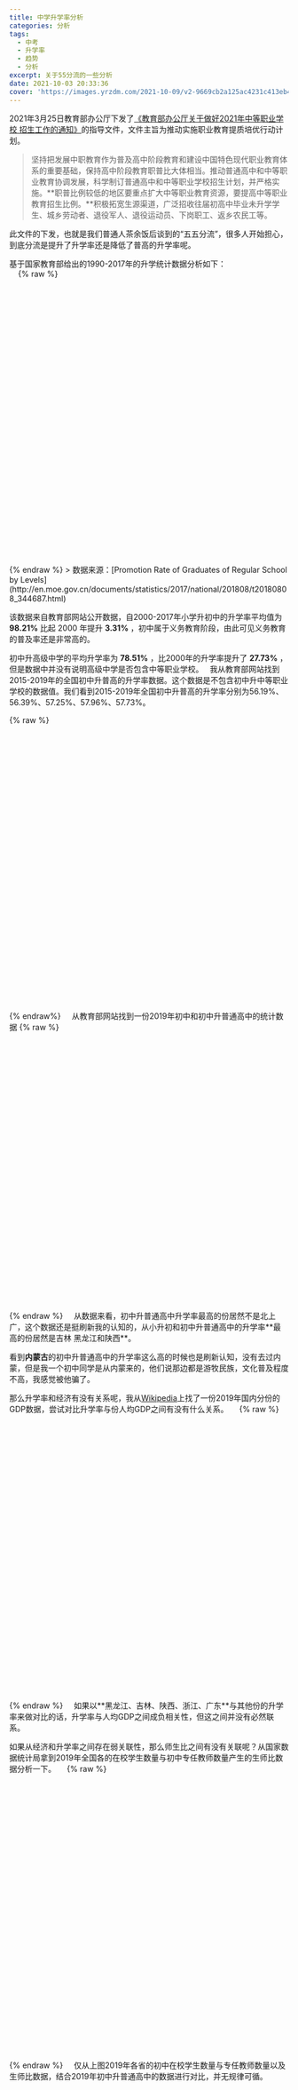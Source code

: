 ```yaml
---
title: 中学升学率分析
categories: 分析
tags:
  - 中考
  - 升学率
  - 趋势
  - 分析
excerpt: 关于55分流的一些分析
date: 2021-10-03 20:33:36
cover: 'https://images.yrzdm.com/2021-10-09/v2-9669cb2a125ac4231c413eb4957d6fad_b.jpg'
---
```


2021年3月25日教育部办公厅下发了[《教育部办公厅关于做好2021年中等职业学校 招生工作的通知》](http://www.moe.gov.cn/srcsite/A07/moe_950/202104/t20210406_524618.html)的指导文件，文件主旨为推动实施职业教育提质培优行动计划。

> 坚持把发展中职教育作为普及高中阶段教育和建设中国特色现代职业教育体系的重要基础，保持高中阶段教育职普比大体相当。推动普通高中和中等职业教育协调发展，科学制订普通高中和中等职业学校招生计划，并严格实施。**职普比例较低的地区要重点扩大中等职业教育资源，要提高中等职业教育招生比例。**积极拓宽生源渠道，广泛招收往届初高中毕业未升学学生、城乡劳动者、退役军人、退役运动员、下岗职工、返乡农民工等。

此文件的下发，也就是我们普通人茶余饭后谈到的“五五分流”，很多人开始担心，到底分流是提升了升学率还是降低了普高的升学率呢。

基于国家教育部给出的1990-2017年的升学统计数据分析如下：  
&nbsp;
&nbsp;
 {% raw %}
<div id="ad5ad109ff1a42a286b775f7b3a0c1e6" class="chart-container" style="width:900px; height:500px;"></div>
    <script>
        var chart_ad5ad109ff1a42a286b775f7b3a0c1e6 = echarts.init(
            document.getElementById('ad5ad109ff1a42a286b775f7b3a0c1e6'), 'white', {renderer: 'canvas'});
        var option_ad5ad109ff1a42a286b775f7b3a0c1e6 = {
    "animation": true,
    "animationThreshold": 2000,
    "animationDuration": 1000,
    "animationEasing": "cubicOut",
    "animationDelay": 0,
    "animationDurationUpdate": 300,
    "animationEasingUpdate": "cubicOut",
    "animationDelayUpdate": 0,
    "color": [
        "red",
        "green",
        "#c23531",
        "#2f4554",
        "#61a0a8",
        "#d48265",
        "#749f83",
        "#ca8622",
        "#bda29a",
        "#6e7074",
        "#546570",
        "#c4ccd3",
        "#f05b72",
        "#ef5b9c",
        "#f47920",
        "#905a3d",
        "#fab27b",
        "#2a5caa",
        "#444693",
        "#726930",
        "#b2d235",
        "#6d8346",
        "#ac6767",
        "#1d953f",
        "#6950a1",
        "#918597"
    ],
    "series": [
        {
            "type": "line",
            "name": "\u5c0f\u5b66\u5347\u521d\u4e2d",
            "connectNulls": false,
            "symbolSize": 4,
            "showSymbol": true,
            "smooth": true,
            "clip": true,
            "step": false,
            "data": [
                [
                    "2000",
                    94.9
                ],
                [
                    "2001",
                    95.5
                ],
                [
                    "2002",
                    97.0
                ],
                [
                    "2003",
                    97.9
                ],
                [
                    "2004",
                    98.1
                ],
                [
                    "2005",
                    98.4
                ],
                [
                    "2006",
                    100.0
                ],
                [
                    "2007",
                    99.9
                ],
                [
                    "2008",
                    99.7
                ],
                [
                    "2009",
                    99.1
                ],
                [
                    "2010",
                    98.7
                ],
                [
                    "2011",
                    98.3
                ],
                [
                    "2012",
                    98.3
                ],
                [
                    "2013",
                    98.3
                ],
                [
                    "2014",
                    98.0
                ],
                [
                    "2015",
                    98.2
                ],
                [
                    "2016",
                    98.7
                ],
                [
                    "2017",
                    98.8
                ]
            ],
            "hoverAnimation": true,
            "label": {
                "show": true,
                "position": "top",
                "margin": 8
            },
            "lineStyle": {
                "show": true,
                "width": 1,
                "opacity": 1,
                "curveness": 0,
                "type": "solid"
            },
            "areaStyle": {
                "opacity": 0
            },
            "zlevel": 0,
            "z": 0
        },
        {
            "type": "line",
            "name": "\u521d\u4e2d\u5347\u9ad8\u7ea7\u4e2d\u5b66",
            "connectNulls": false,
            "symbolSize": 4,
            "showSymbol": true,
            "smooth": true,
            "clip": true,
            "step": false,
            "data": [
                [
                    "2000",
                    51.2
                ],
                [
                    "2001",
                    52.9
                ],
                [
                    "2002",
                    58.3
                ],
                [
                    "2003",
                    59.6
                ],
                [
                    "2004",
                    63.8
                ],
                [
                    "2005",
                    69.7
                ],
                [
                    "2006",
                    75.7
                ],
                [
                    "2007",
                    80.5
                ],
                [
                    "2008",
                    82.1
                ],
                [
                    "2009",
                    85.6
                ],
                [
                    "2010",
                    87.5
                ],
                [
                    "2011",
                    88.9
                ],
                [
                    "2012",
                    88.4
                ],
                [
                    "2013",
                    91.2
                ],
                [
                    "2014",
                    95.1
                ],
                [
                    "2015",
                    94.1
                ],
                [
                    "2016",
                    93.7
                ],
                [
                    "2017",
                    94.9
                ]
            ],
            "hoverAnimation": true,
            "label": {
                "show": true,
                "position": "top",
                "margin": 8
            },
            "lineStyle": {
                "show": true,
                "width": 1,
                "opacity": 1,
                "curveness": 0,
                "type": "solid"
            },
            "areaStyle": {
                "opacity": 0
            },
            "zlevel": 0,
            "z": 0
        }
    ],
    "legend": [
        {
            "data": [
                "\u5c0f\u5b66\u5347\u521d\u4e2d",
                "\u521d\u4e2d\u5347\u9ad8\u7ea7\u4e2d\u5b66"
            ],
            "selected": {
                "\u5c0f\u5b66\u5347\u521d\u4e2d": true,
                "\u521d\u4e2d\u5347\u9ad8\u7ea7\u4e2d\u5b66": true
            },
            "show": true,
            "padding": 5,
            "itemGap": 10,
            "itemWidth": 25,
            "itemHeight": 14
        }
    ],
    "tooltip": {
        "show": true,
        "trigger": "item",
        "triggerOn": "mousemove|click",
        "axisPointer": {
            "type": "line"
        },
        "showContent": true,
        "alwaysShowContent": false,
        "showDelay": 0,
        "hideDelay": 100,
        "textStyle": {
            "fontSize": 14
        },
        "borderWidth": 0,
        "padding": 5
    },
    "xAxis": [
        {
            "show": true,
            "scale": false,
            "nameLocation": "end",
            "nameGap": 15,
            "gridIndex": 0,
            "inverse": false,
            "offset": 0,
            "splitNumber": 5,
            "minInterval": 0,
            "splitLine": {
                "show": false,
                "lineStyle": {
                    "show": true,
                    "width": 1,
                    "opacity": 1,
                    "curveness": 0,
                    "type": "solid"
                }
            },
            "data": [
                "2000",
                "2001",
                "2002",
                "2003",
                "2004",
                "2005",
                "2006",
                "2007",
                "2008",
                "2009",
                "2010",
                "2011",
                "2012",
                "2013",
                "2014",
                "2015",
                "2016",
                "2017"
            ]
        }
    ],
    "yAxis": [
        {
            "show": true,
            "scale": false,
            "nameLocation": "end",
            "nameGap": 15,
            "gridIndex": 0,
            "inverse": false,
            "offset": 0,
            "splitNumber": 5,
            "minInterval": 0,
            "splitLine": {
                "show": false,
                "lineStyle": {
                    "show": true,
                    "width": 1,
                    "opacity": 1,
                    "curveness": 0,
                    "type": "solid"
                }
            }
        }
    ],
    "title": [
        {
            "text": "\u5206\u5c42\u6b21\u5347\u5b66\u7387\u7edf\u8ba1",
            "padding": 5,
            "itemGap": 10
        }
    ]
};
        chart_ad5ad109ff1a42a286b775f7b3a0c1e6.setOption(option_ad5ad109ff1a42a286b775f7b3a0c1e6);
    </script>
{% endraw %}
> 数据来源：[Promotion Rate of Graduates of Regular School by Levels](http://en.moe.gov.cn/documents/statistics/2017/national/201808/t20180808_344687.html)

该数据来自教育部网站公开数据，自2000-2017年小学升初中的升学率平均值为 **98.21%** 比起 2000 年提升 **3.31%** ，初中属于义务教育阶段，由此可见义务教育的普及率还是非常高的。

初中升高级中学的平均升学率为 **78.51%** ，比2000年的升学率提升了 **27.73%** ，但是数据中并没有说明高级中学是否包含中等职业学校。
&nbsp;
我从教育部网站找到2015-2019年的全国初中升普高的升学率数据。这个数据是不包含初中升中等职业学校的数据值。我们看到2015-2019年全国初中升普高的升学率分别为56.19%、56.39%、57.25%、57.96%、57.73%。
&nbsp; 

{% raw %}
<div id="232b0b030691405eb161497cf1a44645" class="chart-container" style="width:900px; height:500px;"></div>
    <script>
        var chart_232b0b030691405eb161497cf1a44645 = echarts.init(
            document.getElementById('232b0b030691405eb161497cf1a44645'), 'white', {renderer: 'canvas'});
        var option_232b0b030691405eb161497cf1a44645 = {
    "animation": true,
    "animationThreshold": 2000,
    "animationDuration": 1000,
    "animationEasing": "cubicOut",
    "animationDelay": 0,
    "animationDurationUpdate": 300,
    "animationEasingUpdate": "cubicOut",
    "animationDelayUpdate": 0,
    "color": [
        "#c23531",
        "#2f4554",
        "#61a0a8",
        "#d48265",
        "#749f83",
        "#ca8622",
        "#bda29a",
        "#6e7074",
        "#546570",
        "#c4ccd3",
        "#f05b72",
        "#ef5b9c",
        "#f47920",
        "#905a3d",
        "#fab27b",
        "#2a5caa",
        "#444693",
        "#726930",
        "#b2d235",
        "#6d8346",
        "#ac6767",
        "#1d953f",
        "#6950a1",
        "#918597"
    ],
    "series": [
        {
            "type": "bar",
            "name": "\u5317\u4eac",
            "legendHoverLink": true,
            "data": [
                61.16,
                61.94,
                65.21,
                67.4,
                70.08
            ],
            "showBackground": false,
            "barMinHeight": 0,
            "barCategoryGap": "20%",
            "barGap": "30%",
            "large": false,
            "largeThreshold": 400,
            "seriesLayoutBy": "column",
            "datasetIndex": 0,
            "clip": true,
            "zlevel": 0,
            "z": 2,
            "label": {
                "show": false,
                "position": "top",
                "margin": 8
            }
        },
        {
            "type": "bar",
            "name": "\u5929\u6d25",
            "legendHoverLink": true,
            "data": [
                64.14,
                63.74,
                64.11,
                66.29,
                68.32
            ],
            "showBackground": false,
            "barMinHeight": 0,
            "barCategoryGap": "20%",
            "barGap": "30%",
            "large": false,
            "largeThreshold": 400,
            "seriesLayoutBy": "column",
            "datasetIndex": 0,
            "clip": true,
            "zlevel": 0,
            "z": 2,
            "label": {
                "show": false,
                "position": "top",
                "margin": 8
            }
        },
        {
            "type": "bar",
            "name": "\u6cb3\u5317",
            "legendHoverLink": true,
            "data": [
                58.92,
                55.87,
                56.48,
                57.84,
                58.89
            ],
            "showBackground": false,
            "barMinHeight": 0,
            "barCategoryGap": "20%",
            "barGap": "30%",
            "large": false,
            "largeThreshold": 400,
            "seriesLayoutBy": "column",
            "datasetIndex": 0,
            "clip": true,
            "zlevel": 0,
            "z": 2,
            "label": {
                "show": false,
                "position": "top",
                "margin": 8
            }
        },
        {
            "type": "bar",
            "name": "\u5c71\u897f",
            "legendHoverLink": true,
            "data": [
                58.1,
                59.5,
                59.64,
                61.17,
                59.86
            ],
            "showBackground": false,
            "barMinHeight": 0,
            "barCategoryGap": "20%",
            "barGap": "30%",
            "large": false,
            "largeThreshold": 400,
            "seriesLayoutBy": "column",
            "datasetIndex": 0,
            "clip": true,
            "zlevel": 0,
            "z": 2,
            "label": {
                "show": false,
                "position": "top",
                "margin": 8
            }
        },
        {
            "type": "bar",
            "name": "\u5185\u8499\u53e4",
            "legendHoverLink": true,
            "data": [
                66.72,
                66.88,
                66.92,
                68.09,
                67.17
            ],
            "showBackground": false,
            "barMinHeight": 0,
            "barCategoryGap": "20%",
            "barGap": "30%",
            "large": false,
            "largeThreshold": 400,
            "seriesLayoutBy": "column",
            "datasetIndex": 0,
            "clip": true,
            "zlevel": 0,
            "z": 2,
            "label": {
                "show": false,
                "position": "top",
                "margin": 8
            }
        },
        {
            "type": "bar",
            "name": "\u8fbd\u5b81",
            "legendHoverLink": true,
            "data": [
                62.19,
                61.09,
                60.73,
                63.22,
                64.33
            ],
            "showBackground": false,
            "barMinHeight": 0,
            "barCategoryGap": "20%",
            "barGap": "30%",
            "large": false,
            "largeThreshold": 400,
            "seriesLayoutBy": "column",
            "datasetIndex": 0,
            "clip": true,
            "zlevel": 0,
            "z": 2,
            "label": {
                "show": false,
                "position": "top",
                "margin": 8
            }
        },
        {
            "type": "bar",
            "name": "\u5409\u6797",
            "legendHoverLink": true,
            "data": [
                67.1,
                67.74,
                69.36,
                71.76,
                69.56
            ],
            "showBackground": false,
            "barMinHeight": 0,
            "barCategoryGap": "20%",
            "barGap": "30%",
            "large": false,
            "largeThreshold": 400,
            "seriesLayoutBy": "column",
            "datasetIndex": 0,
            "clip": true,
            "zlevel": 0,
            "z": 2,
            "label": {
                "show": false,
                "position": "top",
                "margin": 8
            }
        },
        {
            "type": "bar",
            "name": "\u9ed1\u9f99\u6c5f",
            "legendHoverLink": true,
            "data": [
                67.76,
                67.52,
                68.5,
                70.85,
                70.49
            ],
            "showBackground": false,
            "barMinHeight": 0,
            "barCategoryGap": "20%",
            "barGap": "30%",
            "large": false,
            "largeThreshold": 400,
            "seriesLayoutBy": "column",
            "datasetIndex": 0,
            "clip": true,
            "zlevel": 0,
            "z": 2,
            "label": {
                "show": false,
                "position": "top",
                "margin": 8
            }
        },
        {
            "type": "bar",
            "name": "\u4e0a\u6d77",
            "legendHoverLink": true,
            "data": [
                56.68,
                57.78,
                59.26,
                62.1,
                62.65
            ],
            "showBackground": false,
            "barMinHeight": 0,
            "barCategoryGap": "20%",
            "barGap": "30%",
            "large": false,
            "largeThreshold": 400,
            "seriesLayoutBy": "column",
            "datasetIndex": 0,
            "clip": true,
            "zlevel": 0,
            "z": 2,
            "label": {
                "show": false,
                "position": "top",
                "margin": 8
            }
        },
        {
            "type": "bar",
            "name": "\u6c5f\u82cf",
            "legendHoverLink": true,
            "data": [
                52.2,
                51.66,
                51.36,
                56.47,
                55.9
            ],
            "showBackground": false,
            "barMinHeight": 0,
            "barCategoryGap": "20%",
            "barGap": "30%",
            "large": false,
            "largeThreshold": 400,
            "seriesLayoutBy": "column",
            "datasetIndex": 0,
            "clip": true,
            "zlevel": 0,
            "z": 2,
            "label": {
                "show": false,
                "position": "top",
                "margin": 8
            }
        },
        {
            "type": "bar",
            "name": "\u6d59\u6c5f",
            "legendHoverLink": true,
            "data": [
                54.33,
                53.66,
                54.14,
                54.48,
                53.31
            ],
            "showBackground": false,
            "barMinHeight": 0,
            "barCategoryGap": "20%",
            "barGap": "30%",
            "large": false,
            "largeThreshold": 400,
            "seriesLayoutBy": "column",
            "datasetIndex": 0,
            "clip": true,
            "zlevel": 0,
            "z": 2,
            "label": {
                "show": false,
                "position": "top",
                "margin": 8
            }
        },
        {
            "type": "bar",
            "name": "\u5b89\u5fae",
            "legendHoverLink": true,
            "data": [
                56.68,
                57.74,
                57.16,
                56.36,
                56.0
            ],
            "showBackground": false,
            "barMinHeight": 0,
            "barCategoryGap": "20%",
            "barGap": "30%",
            "large": false,
            "largeThreshold": 400,
            "seriesLayoutBy": "column",
            "datasetIndex": 0,
            "clip": true,
            "zlevel": 0,
            "z": 2,
            "label": {
                "show": false,
                "position": "top",
                "margin": 8
            }
        },
        {
            "type": "bar",
            "name": "\u798f\u5efa",
            "legendHoverLink": true,
            "data": [
                59.38,
                57.88,
                57.88,
                56.76,
                55.54
            ],
            "showBackground": false,
            "barMinHeight": 0,
            "barCategoryGap": "20%",
            "barGap": "30%",
            "large": false,
            "largeThreshold": 400,
            "seriesLayoutBy": "column",
            "datasetIndex": 0,
            "clip": true,
            "zlevel": 0,
            "z": 2,
            "label": {
                "show": false,
                "position": "top",
                "margin": 8
            }
        },
        {
            "type": "bar",
            "name": "\u6c5f\u897f",
            "legendHoverLink": true,
            "data": [
                57.57,
                57.48,
                59.02,
                59.79,
                59.33
            ],
            "showBackground": false,
            "barMinHeight": 0,
            "barCategoryGap": "20%",
            "barGap": "30%",
            "large": false,
            "largeThreshold": 400,
            "seriesLayoutBy": "column",
            "datasetIndex": 0,
            "clip": true,
            "zlevel": 0,
            "z": 2,
            "label": {
                "show": false,
                "position": "top",
                "margin": 8
            }
        },
        {
            "type": "bar",
            "name": "\u5c71\u4e1c",
            "legendHoverLink": true,
            "data": [
                55.86,
                55.95,
                57.27,
                58.27,
                57.41
            ],
            "showBackground": false,
            "barMinHeight": 0,
            "barCategoryGap": "20%",
            "barGap": "30%",
            "large": false,
            "largeThreshold": 400,
            "seriesLayoutBy": "column",
            "datasetIndex": 0,
            "clip": true,
            "zlevel": 0,
            "z": 2,
            "label": {
                "show": false,
                "position": "top",
                "margin": 8
            }
        },
        {
            "type": "bar",
            "name": "\u6cb3\u5357",
            "legendHoverLink": true,
            "data": [
                54.99,
                53.69,
                53.65,
                54.37,
                53.11
            ],
            "showBackground": false,
            "barMinHeight": 0,
            "barCategoryGap": "20%",
            "barGap": "30%",
            "large": false,
            "largeThreshold": 400,
            "seriesLayoutBy": "column",
            "datasetIndex": 0,
            "clip": true,
            "zlevel": 0,
            "z": 2,
            "label": {
                "show": false,
                "position": "top",
                "margin": 8
            }
        },
        {
            "type": "bar",
            "name": "\u6e56\u5317",
            "legendHoverLink": true,
            "data": [
                60.39,
                61.81,
                61.08,
                61.27,
                60.31
            ],
            "showBackground": false,
            "barMinHeight": 0,
            "barCategoryGap": "20%",
            "barGap": "30%",
            "large": false,
            "largeThreshold": 400,
            "seriesLayoutBy": "column",
            "datasetIndex": 0,
            "clip": true,
            "zlevel": 0,
            "z": 2,
            "label": {
                "show": false,
                "position": "top",
                "margin": 8
            }
        },
        {
            "type": "bar",
            "name": "\u6e56\u5357",
            "legendHoverLink": true,
            "data": [
                54.35,
                53.24,
                54.34,
                56.11,
                56.84
            ],
            "showBackground": false,
            "barMinHeight": 0,
            "barCategoryGap": "20%",
            "barGap": "30%",
            "large": false,
            "largeThreshold": 400,
            "seriesLayoutBy": "column",
            "datasetIndex": 0,
            "clip": true,
            "zlevel": 0,
            "z": 2,
            "label": {
                "show": false,
                "position": "top",
                "margin": 8
            }
        },
        {
            "type": "bar",
            "name": "\u5e7f\u4e1c",
            "legendHoverLink": true,
            "data": [
                51.39,
                53.03,
                54.85,
                55.26,
                55.63
            ],
            "showBackground": false,
            "barMinHeight": 0,
            "barCategoryGap": "20%",
            "barGap": "30%",
            "large": false,
            "largeThreshold": 400,
            "seriesLayoutBy": "column",
            "datasetIndex": 0,
            "clip": true,
            "zlevel": 0,
            "z": 2,
            "label": {
                "show": false,
                "position": "top",
                "margin": 8
            }
        },
        {
            "type": "bar",
            "name": "\u5e7f\u897f",
            "legendHoverLink": true,
            "data": [
                49.47,
                52.11,
                55.02,
                57.54,
                57.87
            ],
            "showBackground": false,
            "barMinHeight": 0,
            "barCategoryGap": "20%",
            "barGap": "30%",
            "large": false,
            "largeThreshold": 400,
            "seriesLayoutBy": "column",
            "datasetIndex": 0,
            "clip": true,
            "zlevel": 0,
            "z": 2,
            "label": {
                "show": false,
                "position": "top",
                "margin": 8
            }
        },
        {
            "type": "bar",
            "name": "\u6d77\u5357",
            "legendHoverLink": true,
            "data": [
                53.27,
                52.89,
                53.88,
                55.62,
                57.47
            ],
            "showBackground": false,
            "barMinHeight": 0,
            "barCategoryGap": "20%",
            "barGap": "30%",
            "large": false,
            "largeThreshold": 400,
            "seriesLayoutBy": "column",
            "datasetIndex": 0,
            "clip": true,
            "zlevel": 0,
            "z": 2,
            "label": {
                "show": false,
                "position": "top",
                "margin": 8
            }
        },
        {
            "type": "bar",
            "name": "\u91cd\u5e86",
            "legendHoverLink": true,
            "data": [
                61.08,
                62.57,
                63.36,
                64.67,
                63.59
            ],
            "showBackground": false,
            "barMinHeight": 0,
            "barCategoryGap": "20%",
            "barGap": "30%",
            "large": false,
            "largeThreshold": 400,
            "seriesLayoutBy": "column",
            "datasetIndex": 0,
            "clip": true,
            "zlevel": 0,
            "z": 2,
            "label": {
                "show": false,
                "position": "top",
                "margin": 8
            }
        },
        {
            "type": "bar",
            "name": "\u56db\u5ddd",
            "legendHoverLink": true,
            "data": [
                55.59,
                57.15,
                57.83,
                59.03,
                58.42
            ],
            "showBackground": false,
            "barMinHeight": 0,
            "barCategoryGap": "20%",
            "barGap": "30%",
            "large": false,
            "largeThreshold": 400,
            "seriesLayoutBy": "column",
            "datasetIndex": 0,
            "clip": true,
            "zlevel": 0,
            "z": 2,
            "label": {
                "show": false,
                "position": "top",
                "margin": 8
            }
        },
        {
            "type": "bar",
            "name": "\u8d35\u5dde",
            "legendHoverLink": true,
            "data": [
                48.9,
                49.5,
                52.97,
                53.68,
                54.04
            ],
            "showBackground": false,
            "barMinHeight": 0,
            "barCategoryGap": "20%",
            "barGap": "30%",
            "large": false,
            "largeThreshold": 400,
            "seriesLayoutBy": "column",
            "datasetIndex": 0,
            "clip": true,
            "zlevel": 0,
            "z": 2,
            "label": {
                "show": false,
                "position": "top",
                "margin": 8
            }
        },
        {
            "type": "bar",
            "name": "\u4e91\u5357",
            "legendHoverLink": true,
            "data": [
                47.56,
                48.0,
                49.21,
                49.28,
                53.42
            ],
            "showBackground": false,
            "barMinHeight": 0,
            "barCategoryGap": "20%",
            "barGap": "30%",
            "large": false,
            "largeThreshold": 400,
            "seriesLayoutBy": "column",
            "datasetIndex": 0,
            "clip": true,
            "zlevel": 0,
            "z": 2,
            "label": {
                "show": false,
                "position": "top",
                "margin": 8
            }
        },
        {
            "type": "bar",
            "name": "\u897f\u85cf",
            "legendHoverLink": true,
            "data": [
                48.89,
                52.4,
                54.12,
                54.27,
                56.42
            ],
            "showBackground": false,
            "barMinHeight": 0,
            "barCategoryGap": "20%",
            "barGap": "30%",
            "large": false,
            "largeThreshold": 400,
            "seriesLayoutBy": "column",
            "datasetIndex": 0,
            "clip": true,
            "zlevel": 0,
            "z": 2,
            "label": {
                "show": false,
                "position": "top",
                "margin": 8
            }
        },
        {
            "type": "bar",
            "name": "\u9655\u897f",
            "legendHoverLink": true,
            "data": [
                69.64,
                70.35,
                70.06,
                68.97,
                60.54
            ],
            "showBackground": false,
            "barMinHeight": 0,
            "barCategoryGap": "20%",
            "barGap": "30%",
            "large": false,
            "largeThreshold": 400,
            "seriesLayoutBy": "column",
            "datasetIndex": 0,
            "clip": true,
            "zlevel": 0,
            "z": 2,
            "label": {
                "show": false,
                "position": "top",
                "margin": 8
            }
        },
        {
            "type": "bar",
            "name": "\u7518\u8083",
            "legendHoverLink": true,
            "data": [
                60.0,
                61.91,
                61.27,
                60.95,
                60.16
            ],
            "showBackground": false,
            "barMinHeight": 0,
            "barCategoryGap": "20%",
            "barGap": "30%",
            "large": false,
            "largeThreshold": 400,
            "seriesLayoutBy": "column",
            "datasetIndex": 0,
            "clip": true,
            "zlevel": 0,
            "z": 2,
            "label": {
                "show": false,
                "position": "top",
                "margin": 8
            }
        },
        {
            "type": "bar",
            "name": "\u9752\u6d77",
            "legendHoverLink": true,
            "data": [
                61.27,
                61.12,
                62.23,
                62.89,
                58.65
            ],
            "showBackground": false,
            "barMinHeight": 0,
            "barCategoryGap": "20%",
            "barGap": "30%",
            "large": false,
            "largeThreshold": 400,
            "seriesLayoutBy": "column",
            "datasetIndex": 0,
            "clip": true,
            "zlevel": 0,
            "z": 2,
            "label": {
                "show": false,
                "position": "top",
                "margin": 8
            }
        },
        {
            "type": "bar",
            "name": "\u5b81\u590f",
            "legendHoverLink": true,
            "data": [
                57.21,
                54.4,
                55.36,
                57.26,
                58.45
            ],
            "showBackground": false,
            "barMinHeight": 0,
            "barCategoryGap": "20%",
            "barGap": "30%",
            "large": false,
            "largeThreshold": 400,
            "seriesLayoutBy": "column",
            "datasetIndex": 0,
            "clip": true,
            "zlevel": 0,
            "z": 2,
            "label": {
                "show": false,
                "position": "top",
                "margin": 8
            }
        },
        {
            "type": "bar",
            "name": "\u65b0\u7586",
            "legendHoverLink": true,
            "data": [
                63.08,
                63.62,
                65.66,
                55.65,
                57.67
            ],
            "showBackground": false,
            "barMinHeight": 0,
            "barCategoryGap": "20%",
            "barGap": "30%",
            "large": false,
            "largeThreshold": 400,
            "seriesLayoutBy": "column",
            "datasetIndex": 0,
            "clip": true,
            "zlevel": 0,
            "z": 2,
            "label": {
                "show": false,
                "position": "top",
                "margin": 8
            }
        },
        {
            "type": "line",
            "name": "\u5e73\u5747\u5347\u5b66\u7387",
            "connectNulls": false,
            "yAxisIndex": 1,
            "symbolSize": 4,
            "showSymbol": true,
            "smooth": false,
            "clip": true,
            "step": false,
            "data": [
                [
                    "2015",
                    56.19
                ],
                [
                    "2016",
                    56.39
                ],
                [
                    "2017",
                    57.25
                ],
                [
                    "2018",
                    57.96
                ],
                [
                    "2019",
                    57.73
                ]
            ],
            "hoverAnimation": true,
            "label": {
                "show": false,
                "position": "top",
                "margin": 8
            },
            "lineStyle": {
                "show": true,
                "width": 1,
                "opacity": 1,
                "curveness": 0,
                "type": "solid"
            },
            "areaStyle": {
                "opacity": 0
            },
            "zlevel": 0,
            "z": 0
        }
    ],
    "legend": [
        {
            "data": [
                "\u5317\u4eac",
                "\u5929\u6d25",
                "\u6cb3\u5317",
                "\u5c71\u897f",
                "\u5185\u8499\u53e4",
                "\u8fbd\u5b81",
                "\u5409\u6797",
                "\u9ed1\u9f99\u6c5f",
                "\u4e0a\u6d77",
                "\u6c5f\u82cf",
                "\u6d59\u6c5f",
                "\u5b89\u5fae",
                "\u798f\u5efa",
                "\u6c5f\u897f",
                "\u5c71\u4e1c",
                "\u6cb3\u5357",
                "\u6e56\u5317",
                "\u6e56\u5357",
                "\u5e7f\u4e1c",
                "\u5e7f\u897f",
                "\u6d77\u5357",
                "\u91cd\u5e86",
                "\u56db\u5ddd",
                "\u8d35\u5dde",
                "\u4e91\u5357",
                "\u897f\u85cf",
                "\u9655\u897f",
                "\u7518\u8083",
                "\u9752\u6d77",
                "\u5b81\u590f",
                "\u65b0\u7586",
                "\u5e73\u5747\u5347\u5b66\u7387"
            ],
            "selected": {
                "\u5317\u4eac": true,
                "\u5929\u6d25": true,
                "\u6cb3\u5317": true,
                "\u5c71\u897f": true,
                "\u5185\u8499\u53e4": true,
                "\u8fbd\u5b81": true,
                "\u5409\u6797": true,
                "\u9ed1\u9f99\u6c5f": true,
                "\u4e0a\u6d77": true,
                "\u6c5f\u82cf": true,
                "\u6d59\u6c5f": true,
                "\u5b89\u5fae": true,
                "\u798f\u5efa": true,
                "\u6c5f\u897f": true,
                "\u5c71\u4e1c": true,
                "\u6cb3\u5357": true,
                "\u6e56\u5317": true,
                "\u6e56\u5357": true,
                "\u5e7f\u4e1c": true,
                "\u5e7f\u897f": true,
                "\u6d77\u5357": true,
                "\u91cd\u5e86": true,
                "\u56db\u5ddd": true,
                "\u8d35\u5dde": true,
                "\u4e91\u5357": true,
                "\u897f\u85cf": true,
                "\u9655\u897f": true,
                "\u7518\u8083": true,
                "\u9752\u6d77": true,
                "\u5b81\u590f": true,
                "\u65b0\u7586": true,
                "\u5e73\u5747\u5347\u5b66\u7387": true
            },
            "show": true,
            "padding": 5,
            "itemGap": 10,
            "itemWidth": 25,
            "itemHeight": 14
        }
    ],
    "tooltip": {
        "show": true,
        "trigger": "axis",
        "triggerOn": "mousemove|click",
        "axisPointer": {
            "type": "cross"
        },
        "showContent": true,
        "alwaysShowContent": false,
        "showDelay": 0,
        "hideDelay": 100,
        "textStyle": {
            "fontSize": 14
        },
        "borderWidth": 0,
        "padding": 5
    },
    "xAxis": [
        {
            "type": "category",
            "show": true,
            "scale": false,
            "nameLocation": "end",
            "nameGap": 15,
            "gridIndex": 0,
            "axisPointer": {
                "show": true,
                "type": "shadow"
            },
            "inverse": false,
            "offset": 0,
            "splitNumber": 5,
            "minInterval": 0,
            "splitLine": {
                "show": false,
                "lineStyle": {
                    "show": true,
                    "width": 1,
                    "opacity": 1,
                    "curveness": 0,
                    "type": "solid"
                }
            },
            "data": [
                "2015",
                "2016",
                "2017",
                "2018",
                "2019"
            ]
        }
    ],
    "yAxis": [
        {
            "type": "value",
            "name": "\u5347\u5b66\u7387",
            "show": true,
            "scale": false,
            "nameLocation": "end",
            "nameGap": 15,
            "interval": 5,
            "gridIndex": 0,
            "axisTick": {
                "show": true,
                "alignWithLabel": false,
                "inside": false
            },
            "axisLabel": {
                "show": true,
                "position": "top",
                "margin": 8,
                "formatter": "{value} %"
            },
            "inverse": false,
            "offset": 0,
            "splitNumber": 5,
            "min": 0,
            "max": 100,
            "minInterval": 0,
            "splitLine": {
                "show": true,
                "lineStyle": {
                    "show": true,
                    "width": 1,
                    "opacity": 1,
                    "curveness": 0,
                    "type": "solid"
                }
            }
        },
        {
            "type": "value",
            "name": "\u5e73\u5747\u5347\u5b66\u7387",
            "show": true,
            "scale": false,
            "nameLocation": "end",
            "nameGap": 15,
            "interval": 5,
            "gridIndex": 0,
            "axisLabel": {
                "show": true,
                "position": "top",
                "margin": 8,
                "formatter": "{value} %"
            },
            "inverse": false,
            "offset": 0,
            "splitNumber": 5,
            "min": 0,
            "max": 100,
            "minInterval": 0,
            "splitLine": {
                "show": false,
                "lineStyle": {
                    "show": true,
                    "width": 1,
                    "opacity": 1,
                    "curveness": 0,
                    "type": "solid"
                }
            }
        }
    ],
    "title": [
        {
            "padding": 5,
            "itemGap": 10
        }
    ]
};
        chart_232b0b030691405eb161497cf1a44645.setOption(option_232b0b030691405eb161497cf1a44645);
    </script>
{% endraw%}
&nbsp;
&nbsp;
从教育部网站找到一份2019年初中和初中升普通高中的统计数据
{% raw %}
<div id="e4aff665e3c14990bc5d523b4607cfbd" class="chart-container" style="width:900px; height:500px;"></div>
    <script>
        var chart_e4aff665e3c14990bc5d523b4607cfbd = echarts.init(
            document.getElementById('e4aff665e3c14990bc5d523b4607cfbd'), 'white', {renderer: 'canvas'});
        var option_e4aff665e3c14990bc5d523b4607cfbd = {
    "animation": true,
    "animationThreshold": 2000,
    "animationDuration": 1000,
    "animationEasing": "cubicOut",
    "animationDelay": 0,
    "animationDurationUpdate": 300,
    "animationEasingUpdate": "cubicOut",
    "animationDelayUpdate": 0,
    "color": [
        "#c23531",
        "#2f4554",
        "#61a0a8",
        "#d48265",
        "#749f83",
        "#ca8622",
        "#bda29a",
        "#6e7074",
        "#546570",
        "#c4ccd3",
        "#f05b72",
        "#ef5b9c",
        "#f47920",
        "#905a3d",
        "#fab27b",
        "#2a5caa",
        "#444693",
        "#726930",
        "#b2d235",
        "#6d8346",
        "#ac6767",
        "#1d953f",
        "#6950a1",
        "#918597"
    ],
    "series": [
        {
            "type": "radar",
            "name": "\u521d\u4e2d\u5347\u5b66\u7387",
            "data": [
                [
                    99.74,
                    98.52,
                    98.14,
                    94.6,
                    93.84,
                    92.44,
                    91.25,
                    90.1,
                    90.02,
                    89.11,
                    88.5,
                    88.44,
                    88.27,
                    87.47,
                    87.26,
                    87.26,
                    86.3,
                    85.89,
                    85.11,
                    84.79,
                    84.64,
                    84.64,
                    84.21,
                    84.04,
                    82.18,
                    81.43,
                    80.34,
                    79.82,
                    79.45,
                    79.32,
                    76.5
                ]
            ],
            "label": {
                "show": false,
                "position": "top",
                "margin": 8
            },
            "itemStyle": {
                "normal": {
                    "color": "#ff0066"
                }
            },
            "lineStyle": {
                "show": true,
                "width": 1,
                "opacity": 1,
                "curveness": 0,
                "type": "solid"
            },
            "areaStyle": {
                "opacity": 0
            },
            "rippleEffect": {
                "show": true,
                "brushType": "stroke",
                "scale": 2.5,
                "period": 4
            }
        },
        {
            "type": "radar",
            "name": "\u521d\u5347\u9ad8\u5347\u5b66\u7387",
            "data": [
                [
                    63.59,
                    62.65,
                    68.32,
                    67.17,
                    56.0,
                    58.42,
                    53.31,
                    57.47,
                    58.89,
                    60.54,
                    64.33,
                    58.65,
                    60.31,
                    58.45,
                    69.56,
                    56.84,
                    70.49,
                    57.87,
                    55.54,
                    60.16,
                    55.9,
                    70.08,
                    59.86,
                    57.67,
                    57.41,
                    59.33,
                    55.63,
                    53.42,
                    56.42,
                    53.11,
                    54.04
                ]
            ],
            "label": {
                "show": false,
                "position": "top",
                "margin": 8
            },
            "itemStyle": {
                "normal": {
                    "color": "#3333cc"
                }
            },
            "lineStyle": {
                "show": true,
                "width": 1,
                "opacity": 1,
                "curveness": 0,
                "type": "solid"
            },
            "areaStyle": {
                "opacity": 0
            },
            "rippleEffect": {
                "show": true,
                "brushType": "stroke",
                "scale": 2.5,
                "period": 4
            }
        }
    ],
    "legend": [
        {
            "data": [
                "\u521d\u4e2d\u5347\u5b66\u7387",
                "\u521d\u5347\u9ad8\u5347\u5b66\u7387"
            ],
            "selected": {
                "\u521d\u4e2d\u5347\u5b66\u7387": true,
                "\u521d\u5347\u9ad8\u5347\u5b66\u7387": true
            },
            "show": true,
            "padding": 5,
            "itemGap": 10,
            "itemWidth": 25,
            "itemHeight": 14
        }
    ],
    "tooltip": {
        "show": true,
        "trigger": "item",
        "triggerOn": "mousemove|click",
        "axisPointer": {
            "type": "line"
        },
        "showContent": true,
        "alwaysShowContent": false,
        "showDelay": 0,
        "hideDelay": 100,
        "textStyle": {
            "fontSize": 14
        },
        "borderWidth": 0,
        "padding": 5
    },
    "radar": {
        "indicator": [
            {
                "name": " \u91cd\u5e86 ",
                "max": 100
            },
            {
                "name": " \u4e0a\u6d77 ",
                "max": 100
            },
            {
                "name": " \u5929\u6d25 ",
                "max": 100
            },
            {
                "name": " \u5185\u8499\u53e4 ",
                "max": 100
            },
            {
                "name": " \u5b89\u5fbd ",
                "max": 100
            },
            {
                "name": " \u56db\u5ddd ",
                "max": 100
            },
            {
                "name": " \u6d59\u6c5f ",
                "max": 100
            },
            {
                "name": " \u6d77\u5357 ",
                "max": 100
            },
            {
                "name": " \u6cb3\u5317 ",
                "max": 100
            },
            {
                "name": " \u9655\u897f ",
                "max": 100
            },
            {
                "name": " \u8fbd\u5b81 ",
                "max": 100
            },
            {
                "name": " \u9752\u6d77 ",
                "max": 100
            },
            {
                "name": " \u6e56\u5317 ",
                "max": 100
            },
            {
                "name": " \u5b81\u590f ",
                "max": 100
            },
            {
                "name": " \u5409\u6797 ",
                "max": 100
            },
            {
                "name": " \u6e56\u5357",
                "max": 100
            },
            {
                "name": " \u9ed1\u9f99\u6c5f ",
                "max": 100
            },
            {
                "name": " \u5e7f\u897f ",
                "max": 100
            },
            {
                "name": " \u798f\u5efa ",
                "max": 100
            },
            {
                "name": " \u7518\u8083 ",
                "max": 100
            },
            {
                "name": " \u6c5f\u82cf ",
                "max": 100
            },
            {
                "name": " \u5317\u4eac ",
                "max": 100
            },
            {
                "name": " \u5c71\u897f ",
                "max": 100
            },
            {
                "name": " \u65b0\u7586 ",
                "max": 100
            },
            {
                "name": " \u5c71\u4e1c ",
                "max": 100
            },
            {
                "name": " \u6c5f\u897f ",
                "max": 100
            },
            {
                "name": " \u5e7f\u4e1c ",
                "max": 100
            },
            {
                "name": " \u4e91\u5357 ",
                "max": 100
            },
            {
                "name": " \u897f\u85cf ",
                "max": 100
            },
            {
                "name": " \u6cb3\u5357 ",
                "max": 100
            },
            {
                "name": " \u8d35\u5dde ",
                "max": 100
            }
        ],
        "shape": "circle",
        "name": {
            "textStyle": {}
        },
        "splitLine": {
            "show": true,
            "lineStyle": {
                "show": true,
                "width": 1,
                "opacity": 1,
                "curveness": 0,
                "type": "solid"
            }
        },
        "splitArea": {
            "show": true,
            "areaStyle": {
                "opacity": 0
            }
        },
        "axisLine": {
            "show": true,
            "onZero": true,
            "onZeroAxisIndex": 0
        }
    },
    "title": [
        {
            "text": "\u521d\u4e2d\u5347\u5b66\u7387/\u521d\u5347\u9ad8\u5347\u5b66\u7387",
            "padding": 5,
            "itemGap": 10
        }
    ]
};
        chart_e4aff665e3c14990bc5d523b4607cfbd.setOption(option_e4aff665e3c14990bc5d523b4607cfbd);
    </script>
{% endraw %}
&nbsp;
&nbsp;
从数据来看，初中升普通高中升学率最高的份居然不是北上广，这个数据还是挺刷新我的认知的，从小升初和初中升普通高中的升学率**最高的份居然是吉林 黑龙江和陕西**。

看到**内蒙古**的初中升普通高中的升学率这么高的时候也是刷新认知，没有去过内蒙，但是我一个初中同学是从内蒙来的，他们说那边都是游牧民族，文化普及程度不高，我感觉被他骗了。

那么升学率和经济有没有关系呢，我从[Wikipedia](https://zh.wikipedia.org/wiki/%E4%B8%AD%E5%8D%8E%E4%BA%BA%E6%B0%91%E5%85%B1%E5%92%8C%E5%9B%BD%E7%9C%81%E7%BA%A7%E8%A1%8C%E6%94%BF%E5%8C%BA%E4%BA%BA%E5%9D%87%E5%9C%B0%E5%8C%BA%E7%94%9F%E4%BA%A7%E6%80%BB%E5%80%BC%E5%88%97%E8%A1%A8)上找了一份2019年国内分份的GDP数据，尝试对比升学率与份人均GDP之间有没有什么关系。
&nbsp;
&nbsp;
{% raw %}
<div id="cda2188f12e0453c93ba02e6facc29ff" class="chart-container" style="width:900px; height:500px;"></div>
    <script>
        var chart_cda2188f12e0453c93ba02e6facc29ff = echarts.init(
            document.getElementById('cda2188f12e0453c93ba02e6facc29ff'), 'white', {renderer: 'canvas'});
        var option_cda2188f12e0453c93ba02e6facc29ff = {
    "animation": true,
    "animationThreshold": 2000,
    "animationDuration": 1000,
    "animationEasing": "cubicOut",
    "animationDelay": 0,
    "animationDurationUpdate": 300,
    "animationEasingUpdate": "cubicOut",
    "animationDelayUpdate": 0,
    "color": [
        "#c23531",
        "#2f4554",
        "#61a0a8",
        "#d48265",
        "#749f83",
        "#ca8622",
        "#bda29a",
        "#6e7074",
        "#546570",
        "#c4ccd3",
        "#f05b72",
        "#ef5b9c",
        "#f47920",
        "#905a3d",
        "#fab27b",
        "#2a5caa",
        "#444693",
        "#726930",
        "#b2d235",
        "#6d8346",
        "#ac6767",
        "#1d953f",
        "#6950a1",
        "#918597"
    ],
    "series": [
        {
            "type": "radar",
            "name": "2019\u5404\u7701\u4eba\u5747GDP",
            "data": [
                [
                    75828.0,
                    157279.0,
                    90370.0,
                    67851.0,
                    58496.0,
                    55774.0,
                    107624.0,
                    56507.0,
                    46348.0,
                    66644.0,
                    57191.0,
                    48981.0,
                    77387.0,
                    54217.0,
                    43475.0,
                    57540.0,
                    36183.0,
                    42964.0,
                    107139.0,
                    32994.0,
                    123607.0,
                    164220.0,
                    45724.0,
                    54280.0,
                    70653.0,
                    53164.0,
                    94172.0,
                    47944.0,
                    48902.0,
                    56388.0,
                    46433.0
                ]
            ],
            "label": {
                "show": false,
                "position": "top",
                "margin": 8
            },
            "itemStyle": {
                "normal": {
                    "color": "#ff0066"
                }
            },
            "lineStyle": {
                "show": true,
                "width": 1,
                "opacity": 1,
                "curveness": 0,
                "type": "solid"
            },
            "areaStyle": {
                "opacity": 0
            },
            "rippleEffect": {
                "show": true,
                "brushType": "stroke",
                "scale": 2.5,
                "period": 4
            }
        }
    ],
    "legend": [
        {
            "data": [
                "2019\u5404\u7701\u4eba\u5747GDP"
            ],
            "selected": {
                "2019\u5404\u7701\u4eba\u5747GDP": true
            },
            "show": true,
            "padding": 5,
            "itemGap": 10,
            "itemWidth": 25,
            "itemHeight": 14
        }
    ],
    "tooltip": {
        "show": true,
        "trigger": "item",
        "triggerOn": "mousemove|click",
        "axisPointer": {
            "type": "line"
        },
        "showContent": true,
        "alwaysShowContent": false,
        "showDelay": 0,
        "hideDelay": 100,
        "textStyle": {
            "fontSize": 14
        },
        "borderWidth": 0,
        "padding": 5
    },
    "radar": {
        "indicator": [
            {
                "name": " \u91cd\u5e86 ",
                "max": 200000
            },
            {
                "name": " \u4e0a\u6d77 ",
                "max": 200000
            },
            {
                "name": " \u5929\u6d25 ",
                "max": 200000
            },
            {
                "name": " \u5185\u8499\u53e4 ",
                "max": 200000
            },
            {
                "name": " \u5b89\u5fbd ",
                "max": 200000
            },
            {
                "name": " \u56db\u5ddd ",
                "max": 200000
            },
            {
                "name": " \u6d59\u6c5f ",
                "max": 200000
            },
            {
                "name": " \u6d77\u5357 ",
                "max": 200000
            },
            {
                "name": " \u6cb3\u5317 ",
                "max": 200000
            },
            {
                "name": " \u9655\u897f ",
                "max": 200000
            },
            {
                "name": " \u8fbd\u5b81 ",
                "max": 200000
            },
            {
                "name": " \u9752\u6d77 ",
                "max": 200000
            },
            {
                "name": " \u6e56\u5317 ",
                "max": 200000
            },
            {
                "name": " \u5b81\u590f ",
                "max": 200000
            },
            {
                "name": " \u5409\u6797 ",
                "max": 200000
            },
            {
                "name": " \u6e56\u5357",
                "max": 200000
            },
            {
                "name": " \u9ed1\u9f99\u6c5f ",
                "max": 200000
            },
            {
                "name": " \u5e7f\u897f ",
                "max": 200000
            },
            {
                "name": " \u798f\u5efa ",
                "max": 200000
            },
            {
                "name": " \u7518\u8083 ",
                "max": 200000
            },
            {
                "name": " \u6c5f\u82cf ",
                "max": 200000
            },
            {
                "name": " \u5317\u4eac ",
                "max": 200000
            },
            {
                "name": " \u5c71\u897f ",
                "max": 200000
            },
            {
                "name": " \u65b0\u7586 ",
                "max": 200000
            },
            {
                "name": " \u5c71\u4e1c ",
                "max": 200000
            },
            {
                "name": " \u6c5f\u897f ",
                "max": 200000
            },
            {
                "name": " \u5e7f\u4e1c ",
                "max": 200000
            },
            {
                "name": " \u4e91\u5357 ",
                "max": 200000
            },
            {
                "name": " \u897f\u85cf ",
                "max": 200000
            },
            {
                "name": " \u6cb3\u5357 ",
                "max": 200000
            },
            {
                "name": " \u8d35\u5dde ",
                "max": 200000
            }
        ],
        "shape": "circle",
        "name": {
            "textStyle": {}
        },
        "splitLine": {
            "show": true,
            "lineStyle": {
                "show": true,
                "width": 1,
                "opacity": 1,
                "curveness": 0,
                "type": "solid"
            }
        },
        "splitArea": {
            "show": true,
            "areaStyle": {
                "opacity": 0
            }
        },
        "axisLine": {
            "show": true,
            "onZero": true,
            "onZeroAxisIndex": 0
        }
    },
    "title": [
        {
            "text": "\u521d\u4e2d\u5347\u5b66\u7387/\u521d\u5347\u9ad8\u5347\u5b66\u7387",
            "padding": 5,
            "itemGap": 10
        }
    ]
};
        chart_cda2188f12e0453c93ba02e6facc29ff.setOption(option_cda2188f12e0453c93ba02e6facc29ff);
    </script>
{% endraw %}
&nbsp;
&nbsp;
如果以**黑龙江、吉林、陕西、浙江、广东**与其他份的升学率来做对比的话，升学率与人均GDP之间成负相关性，但这之间并没有必然联系。

如果从经济和升学率之间存在弱关联性，那么师生比之间有没有关联呢？从国家数据统计局拿到2019年全国各的在校学生数量与初中专任教师数量产生的生师比数据分析一下。
&nbsp;
&nbsp;
{% raw %}
<div id="5bf935007e2f465ebe670ba044e66d8b" class="chart-container" style="width:900px; height:500px;"></div>
    <script>
        var chart_5bf935007e2f465ebe670ba044e66d8b = echarts.init(
            document.getElementById('5bf935007e2f465ebe670ba044e66d8b'), 'white', {renderer: 'canvas'});
        var option_5bf935007e2f465ebe670ba044e66d8b = {
    "animation": true,
    "animationThreshold": 2000,
    "animationDuration": 1000,
    "animationEasing": "cubicOut",
    "animationDelay": 0,
    "animationDurationUpdate": 300,
    "animationEasingUpdate": "cubicOut",
    "animationDelayUpdate": 0,
    "color": [
        "#c23531",
        "#2f4554",
        "#61a0a8",
        "#d48265",
        "#749f83",
        "#ca8622",
        "#bda29a",
        "#6e7074",
        "#546570",
        "#c4ccd3",
        "#f05b72",
        "#ef5b9c",
        "#f47920",
        "#905a3d",
        "#fab27b",
        "#2a5caa",
        "#444693",
        "#726930",
        "#b2d235",
        "#6d8346",
        "#ac6767",
        "#1d953f",
        "#6950a1",
        "#918597"
    ],
    "series": [
        {
            "type": "radar",
            "name": "2019\u5404\u7701\u521d\u4e2d\u5728\u6821\u5b66\u751f\u6570\u91cf",
            "data": [
                [
                    111.58,
                    45.1,
                    30.34,
                    66.33,
                    218.83,
                    273.72,
                    163.7,
                    36.9,
                    297.31,
                    112.35,
                    101.46,
                    22.53,
                    165.37,
                    29.88,
                    65.45,
                    248.25,
                    91.4,
                    220.49,
                    136.46,
                    88.18,
                    242.46,
                    30.87,
                    114.19,
                    97.71,
                    360.92,
                    220.07,
                    389.03,
                    184.54,
                    13.98,
                    468.48,
                    179.28
                ]
            ],
            "label": {
                "show": false,
                "position": "top",
                "margin": 8
            },
            "itemStyle": {
                "normal": {
                    "color": "#ff0066"
                }
            },
            "lineStyle": {
                "show": true,
                "width": 1,
                "opacity": 1,
                "curveness": 0,
                "type": "solid"
            },
            "areaStyle": {
                "opacity": 0
            },
            "rippleEffect": {
                "show": true,
                "brushType": "stroke",
                "scale": 2.5,
                "period": 4
            }
        },
        {
            "type": "radar",
            "name": "2019\u5404\u7701\u521d\u4e2d\u4e13\u4efb\u6559\u5e08\u6570\u91cf",
            "data": [
                [
                    8.12,
                    4.31,
                    2.83,
                    5.96,
                    16.24,
                    21.17,
                    13.06,
                    2.7,
                    21.06,
                    9.99,
                    9.96,
                    1.67,
                    13.31,
                    2.07,
                    6.63,
                    18.18,
                    8.81,
                    14.24,
                    10.46,
                    8.1,
                    20.1,
                    3.71,
                    10.93,
                    8.92,
                    29.28,
                    13.66,
                    29.16,
                    13.38,
                    1.19,
                    32.72,
                    12.82
                ]
            ],
            "label": {
                "show": false,
                "position": "top",
                "margin": 8
            },
            "itemStyle": {
                "normal": {
                    "color": "#3333cc"
                }
            },
            "lineStyle": {
                "show": true,
                "width": 1,
                "opacity": 1,
                "curveness": 0,
                "type": "solid"
            },
            "areaStyle": {
                "opacity": 0
            },
            "rippleEffect": {
                "show": true,
                "brushType": "stroke",
                "scale": 2.5,
                "period": 4
            }
        },
        {
            "type": "radar",
            "name": "2019\u5404\u7701\u521d\u4e2d\u751f\u5e08\u6bd4",
            "data": [
                [
                    13.74,
                    10.46,
                    10.72,
                    11.13,
                    13.47,
                    12.93,
                    12.53,
                    13.67,
                    14.12,
                    11.25,
                    10.19,
                    13.49,
                    12.42,
                    14.43,
                    9.87,
                    13.66,
                    10.37,
                    15.48,
                    13.05,
                    10.89,
                    12.06,
                    8.32,
                    10.45,
                    10.95,
                    12.33,
                    16.11,
                    13.34,
                    13.79,
                    11.75,
                    14.32,
                    13.98
                ]
            ],
            "label": {
                "show": false,
                "position": "top",
                "margin": 8
            },
            "itemStyle": {
                "normal": {
                    "color": "#218868"
                }
            },
            "lineStyle": {
                "show": true,
                "width": 1,
                "opacity": 1,
                "curveness": 0,
                "type": "solid"
            },
            "areaStyle": {
                "opacity": 0
            },
            "rippleEffect": {
                "show": true,
                "brushType": "stroke",
                "scale": 2.5,
                "period": 4
            }
        }
    ],
    "legend": [
        {
            "data": [
                "2019\u5404\u7701\u521d\u4e2d\u5728\u6821\u5b66\u751f\u6570\u91cf",
                "2019\u5404\u7701\u521d\u4e2d\u4e13\u4efb\u6559\u5e08\u6570\u91cf",
                "2019\u5404\u7701\u521d\u4e2d\u751f\u5e08\u6bd4"
            ],
            "selected": {
                "2019\u5404\u7701\u521d\u4e2d\u5728\u6821\u5b66\u751f\u6570\u91cf": true,
                "2019\u5404\u7701\u521d\u4e2d\u4e13\u4efb\u6559\u5e08\u6570\u91cf": true,
                "2019\u5404\u7701\u521d\u4e2d\u751f\u5e08\u6bd4": true
            },
            "show": true,
            "padding": 5,
            "itemGap": 10,
            "itemWidth": 25,
            "itemHeight": 14
        }
    ],
    "tooltip": {
        "show": true,
        "trigger": "item",
        "triggerOn": "mousemove|click",
        "axisPointer": {
            "type": "line"
        },
        "showContent": true,
        "alwaysShowContent": false,
        "showDelay": 0,
        "hideDelay": 100,
        "textStyle": {
            "fontSize": 14
        },
        "borderWidth": 0,
        "padding": 5
    },
    "radar": {
        "indicator": [
            {
                "name": " \u91cd\u5e86 "
            },
            {
                "name": " \u4e0a\u6d77 "
            },
            {
                "name": " \u5929\u6d25 "
            },
            {
                "name": " \u5185\u8499\u53e4 "
            },
            {
                "name": " \u5b89\u5fbd "
            },
            {
                "name": " \u56db\u5ddd "
            },
            {
                "name": " \u6d59\u6c5f "
            },
            {
                "name": " \u6d77\u5357 "
            },
            {
                "name": " \u6cb3\u5317 "
            },
            {
                "name": " \u9655\u897f "
            },
            {
                "name": " \u8fbd\u5b81 "
            },
            {
                "name": " \u9752\u6d77 "
            },
            {
                "name": " \u6e56\u5317 "
            },
            {
                "name": " \u5b81\u590f "
            },
            {
                "name": " \u5409\u6797 "
            },
            {
                "name": " \u6e56\u5357"
            },
            {
                "name": " \u9ed1\u9f99\u6c5f "
            },
            {
                "name": " \u5e7f\u897f "
            },
            {
                "name": " \u798f\u5efa "
            },
            {
                "name": " \u7518\u8083 "
            },
            {
                "name": " \u6c5f\u82cf "
            },
            {
                "name": " \u5317\u4eac "
            },
            {
                "name": " \u5c71\u897f "
            },
            {
                "name": " \u65b0\u7586 "
            },
            {
                "name": " \u5c71\u4e1c "
            },
            {
                "name": " \u6c5f\u897f "
            },
            {
                "name": " \u5e7f\u4e1c "
            },
            {
                "name": " \u4e91\u5357 "
            },
            {
                "name": " \u897f\u85cf "
            },
            {
                "name": " \u6cb3\u5357 "
            },
            {
                "name": " \u8d35\u5dde "
            }
        ],
        "shape": "circle",
        "name": {
            "textStyle": {}
        },
        "splitLine": {
            "show": true,
            "lineStyle": {
                "show": true,
                "width": 1,
                "opacity": 1,
                "curveness": 0,
                "type": "solid"
            }
        },
        "splitArea": {
            "show": true,
            "areaStyle": {
                "opacity": 0
            }
        },
        "axisLine": {
            "show": true,
            "onZero": true,
            "onZeroAxisIndex": 0
        }
    },
    "title": [
        {
            "text": "\u5168\u56fd\u521d\u4e2d\u5b66\u6821\u751f\u5e08\u6bd4",
            "padding": 5,
            "itemGap": 10
        }
    ]
};
        chart_5bf935007e2f465ebe670ba044e66d8b.setOption(option_5bf935007e2f465ebe670ba044e66d8b);
    </script>
{% endraw %}
&nbsp;
&nbsp;
仅从上图2019年各省的初中在校学生数量与专任教师数量以及生师比数据，结合2019年初中升普通高中的数据进行对比，并无规律可循。


